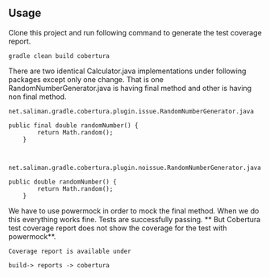 Usage
-----

Clone this project and run following command to generate the test coverage report.

	gradle clean build cobertura

There are two identical Calculator.java implementations under following packages except only one change. That is one RandomNumberGenerator.java is having final method and other is having non final method.

	net.saliman.gradle.cobertura.plugin.issue.RandomNumberGenerator.java

	public final double randomNumber() {
        	return Math.random();
    	}


	
	net.saliman.gradle.cobertura.plugin.noissue.RandomNumberGenerator.java

	public double randomNumber() {
        	return Math.random();
    	}

We have to use powermock in order to mock the final method. When we do this everything works fine. Tests are successfully passing. ** But Cobertura test coverage report does not show the coverage for the test with powermock**. 


	Coverage report is available under
	
	build-> reports -> cobertura	
